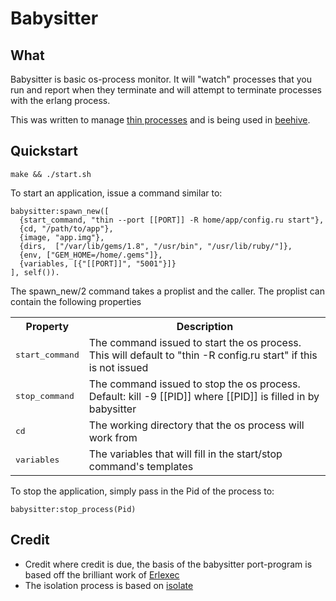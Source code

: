 Babysitter
===

What
---
Babysitter is basic os-process monitor. It will "watch" processes that you run and report when they terminate and will attempt to terminate processes with the erlang process.

This was written to manage [thin processes](http://code.macournoyer.com/thin/) and is being used in [beehive](http://github.com/auser/beehive/).

Quickstart
---
    make && ./start.sh

To start an application, issue a command similar to:

    babysitter:spawn_new([
      {start_command, "thin --port [[PORT]] -R home/app/config.ru start"},
      {cd, "/path/to/app"},
      {image, "app.img"},
      {dirs,  ["/var/lib/gems/1.8", "/usr/bin", "/usr/lib/ruby/"]},
      {env, ["GEM_HOME=/home/.gems"]},
      {variables, [{"[[PORT]]", "5001"}]}
    ], self()).

The spawn_new/2 command takes a proplist and the caller. The proplist can contain the following properties

<table><tr><th>Property</th><th>Description</th></tr>
  <tr><td><tt>start_command</tt></td><td>The command issued to start the os process. This will default to "thin -R config.ru start" if this is not issued</td></tr>
  <tr><td><tt>stop_command</tt></td><td>The command issued to stop the os process. Default: kill -9 [[PID]] where [[PID]] is filled in by babysitter</td></tr>
  <tr><td><tt>cd</tt></td><td>The working directory that the os process will work from</td></tr>
  <tr><td><tt>variables</tt></td><td>The variables that will fill in the start/stop command's templates</td></tr>
</table>

To stop the application, simply pass in the Pid of the process to:

    babysitter:stop_process(Pid)
    
Credit
---
* Credit where credit is due, the basis of the babysitter port-program is based off the brilliant work of [Erlexec](http://code.google.com/p/erlexec/)
* The isolation process is based on [isolate](http://code.google.com/p/isolate/)